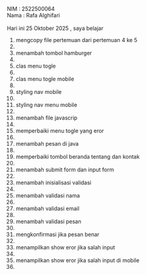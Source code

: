 NIM : 2522500064 <br>
Nama : Rafa Alghifari <br><br>
Hari ini 25 Oktober 2025 , saya belajar<ol>
<li> mengcopy file pertemuan  dari pertemuan 4 ke 5 <li>
<li> menambah tombol hamburger<li>
<li> clas menu togle<li>
<li> clas menu togle mobile<li>
<li> styling nav mobile <li>
<li> styling nav menu mobile <li>
<li> menambah file javascrip <li>
<li> memperbaiki menu togle yang eror<li>
<li> menambah pesan di java<li>
<li> memperbaiki tombol beranda tentang dan kontak<li>
<li> menambah submit form dan input form<li>
<li> menambah inisialisasi validasi<li>
<li> menambah validasi nama<li>
<li> menambah validasi email<li>
<li> menambah validasi pesan<li>
<li> mengkonfirmasi jika pesan benar<li>
<li> menampilkan show eror jika salah input<li>
<li> menampilkan show eror jika salah input di mobile<li>
<ol>